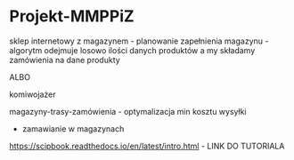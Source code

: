 # Projekt-MMPPiZ

sklep internetowy z magazynem - planowanie zapełnienia magazynu - algorytm odejmuje losowo ilości danych produktów a my składamy zamówienia na dane produkty

ALBO

komiwojażer

magazyny-trasy-zamówienia - optymalizacja min kosztu wysyłki
+ zamawianie w magazynach


https://scipbook.readthedocs.io/en/latest/intro.html - LINK DO TUTORIALA
